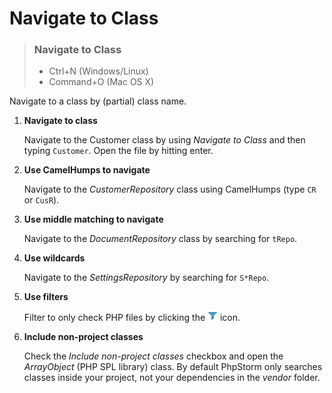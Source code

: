 # Navigate to Class

> ### Navigate to Class
> - Ctrl+N (Windows/Linux)
> - Command+O (Mac OS X)

Navigate to a class by (partial) class name.

1. **Navigate to class**

    Navigate to the Customer class by using *Navigate to Class* and then typing `Customer`. Open the file by hitting enter.

2. **Use CamelHumps to navigate**

    Navigate to the _CustomerRepository_ class using CamelHumps (type `CR` or `CusR`).

3. **Use middle matching to navigate**
    
    Navigate to the _DocumentRepository_ class by searching for `tRepo`.

4. **Use wildcards**

    Navigate to the _SettingsRepository_ by searching for `S*Repo`.

5. **Use filters** 

    Filter to only check PHP files by clicking the ![filter](../../sources/icons/filter.png) icon.

6. **Include non-project classes**
   
   Check the _Include non-project classes_ checkbox and open the _ArrayObject_ (PHP SPL library) class. By default PhpStorm only searches classes inside your project, not your dependencies in the _vendor_ folder.
